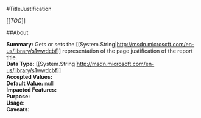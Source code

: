#TitleJustification

[[_TOC_]]

##About

**Summary:** Gets or sets the [[System.String|http://msdn.microsoft.com/en-us/library/s1wwdcbf]] representation of the page justification of the report title.  
**Data Type:** [[System.String|http://msdn.microsoft.com/en-us/library/s1wwdcbf]]  
**Accepted Values:**   
**Default Value:** null  
**Impacted Features:**   
**Purpose:**   
**Usage:**   
**Caveats:**   

